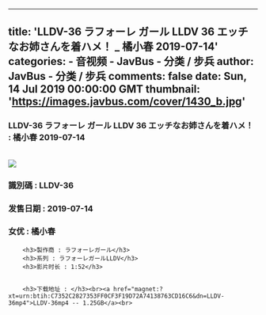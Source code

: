 
---
title: 'LLDV-36 ラフォーレ ガール LLDV 36 エッチなお姉さんを着ハメ！ _ 橘小春  2019-07-14'
categories: 
    - 音视频
    - JavBus - 分类 / 步兵
author: JavBus - 分类 / 步兵
comments: false
date: Sun, 14 Jul 2019 00:00:00 GMT
thumbnail: 'https://images.javbus.com/cover/1430_b.jpg'
---

<div>   
<h3>LLDV-36 ラフォーレ ガール LLDV 36 エッチなお姉さんを着ハメ！ : 橘小春  2019-07-14</h3>
        <br>
        <img src="https://images.javbus.com/cover/1430_b.jpg" referrerpolicy="no-referrer">
        <h3>識別碼 : LLDV-36</h3>
        <h3>发售日期 :  2019-07-14</h3>
        <h3>女优 : 橘小春</h3>
        
        <h3>製作商 : ラフォーレガール</h3>
        <h3>系列 : ラフォーレガールLLDV</h3>
        <h3>影片时长 : 1:52</h3>
        
        
        <h3>下载地址 : </h3><br><a href="magnet:?xt=urn:btih:C7352C2827353FF0CF3F19D72A74138763CD16C6&dn=LLDV-36mp4">LLDV-36mp4 -- 1.25GB</a><br>  
</div>
            